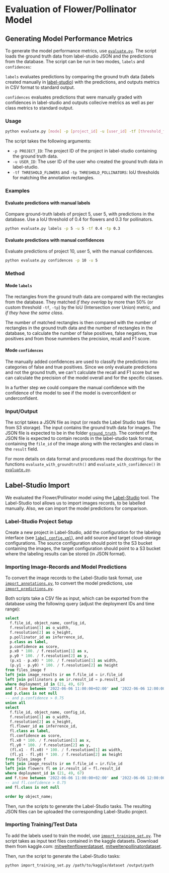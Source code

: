 # Evaluation of Flower/Pollinator Model

## Generating Model Performance Metrics

To generate the model performance metrics, use [`evaluate.py`](./evaluate.py).
The script loads the ground truth data from label-studio JSON and the
predictions from the database. The script can be run in two modes, `labels` and
`confidences`:

`labels` evaluates predictions by comparing the ground truth data (labels
created manually in [label-studio](#label-studio-import)) with the predictions,
and outputs metrics in CSV format to standard output.

`confidences` evaluates predictions that were manually graded with confidences
in label-studio and outputs collecive metrics as well as per class metrics to
standard output.

### Usage

```bash
python evaluate.py [mode] -p [project_id] -u [user_id] -tf [threshold_flowers] -tp [threshold_pollinators]
```

The script takes the following arguments:

- `-p PROJECT_ID`: The project ID of the project in label-studio containing the
  ground truth data.
- `-u USER_ID`: The user ID of the user who created the ground truth data in
  label-studio.
- `-tf THRESHOLD_FLOWERS` and `-tp THRESHOLD_POLLINATORS`: IoU thresholds for
  matching the annotation rectangles.

### Examples

#### Evaluate predictions with manual labels

Compare ground-truth labels of project 5, user 5, with predictions in the
database. Use a IoU threshold of 0.4 for flowers and 0.3 for pollinators.

```bash
python evaluate.py labels -p 5 -u 5 -tf 0.4 -tp 0.3
```

#### Evaluate predictions with manual confidences

Evaluate predictions of project 10, user 5, with the manual confidences.

```bash
python evaluate.py confidences -p 10 -u 5
```

### Method

#### Mode `labels`

The rectangles from the ground truth data are compared with the rectangles from
the database. They matched _if they overlap_ by more than 50% (or custom
threshold `-tf`, `-tp`) by the IoU (Intersection over Union) metric, and _if
they have the same class_.

The number of matched rectangles is then compared with the number of rectangles
in the ground truth data and the number of rectangles in the database, to
calculate the number of false positives, false negatives, true positives and
from those nummbers the precision, recall and F1 score.

#### Mode `confidences`

The manually added confidences are used to classify the predictions into
categories of false and true positives. Since we only evaluate predictions and
not the ground truth, we can't calculate the recall and F1 score but we can
calculate the precision of the model overall and for the specific classes.

In a further step we could compare the manual confidence with the confidence of
the model to see if the model is overconfident or underconfident.

### Input/Output

The script takes a JSON file as input (or reads the Label Studio task files from
S3 storage). The input contains the ground truth data for images. The JSON file
is expected to be in the folder [`ground_truth`](./ground_truth). The content of
the JSON file is expected to contain records in the label-studio task format,
containing the `file_id` of the image along with the rectangles and class in the
`result` field.

For more details on data format and procedures read the docstrings for the
functions `evaluate_with_groundtruth()` and `evaluate_with_confidence()` in
[`evaluate.py`](./evaluate.py).

## Label-Studio Import

We evaluated the Flower/Pollinator model using the
[Label-Studio](https://labelstud.io/) tool. The Label-Studio tool allows us to
import images records, to be labelled manually. Also, we can import the model
predictions for comparison.

### Label-Studio Project Setup

Create a new project in Label-Studio, add the configuration for the labeling
interface (see [`label_config.xml`](./label-studio/label_config.xml)), and add
source and target cloud-storage configurations. The source configuration should
point to the S3 bucket containing the images, the target configuration should
point to a S3 bucket where the labeling results can be stored (in JSON format).

### Importing Image-Records and Model Predictions

To convert the image records to the Label-Studio task format, use
[`import_annotations.py`](label-studio/import_annotations.py), to convert the
model predictions, use
[`import_predictions.py`](label-studio/import_predictions.py).

Both scripts take a CSV file as input, which can be exported from the database
using the following query (adjust the deployment IDs and time range):

```sql
select
  f.file_id, object_name, config_id,
  f.resolution[1] as o_width,
  f.resolution[2] as o_height,
  p.pollinator_id as inferrence_id,
  p.class as label,
  p.confidence as score,
  p.x0 * 100. / f.resolution[1] as x,
  p.y0 * 100. / f.resolution[2] as y,
  (p.x1 - p.x0) * 100. / f.resolution[1] as width,
  (p.y1 - p.y0) * 100. / f.resolution[2] as height
from files_image f
left join image_results ir on f.file_id = ir.file_id
left join pollinators p on ir.result_id = p.result_id
where deployment_id in (21, 49, 67)
and f.time between '2022-06-06 11:00:00+02:00' and '2022-06-06 12:00:00+02:00'
and p.class is not null
-- and p.confidence > 0.75
union all
select
  f.file_id, object_name, config_id,
  f.resolution[1] as o_width,
  f.resolution[2] as o_height,
  fl.flower_id as inferrence_id,
  fl.class as label,
  fl.confidence as score,
  fl.x0 * 100. / f.resolution[1] as x,
  fl.y0 * 100. / f.resolution[2] as y,
  (fl.x1 - fl.x0) * 100. / f.resolution[1] as width,
  (fl.y1 - fl.y0) * 100. / f.resolution[2] as height
from files_image f
left join image_results ir on f.file_id = ir.file_id
left join flowers fl on ir.result_id = fl.result_id
where deployment_id in (21, 49, 67)
and f.time between '2022-06-06 11:00:00+02:00' and '2022-06-06 12:00:00+02:00'
-- and fl.confidence > 0.75
and fl.class is not null

order by object_name;
```

Then, run the scripts to generate the Label-Studio tasks. The resulting JSON
files can be uploaded the corresponding Label-Studio project.

### Importing Training/Test Data

To add the labels used to train the model, use
[`import_training_set.py`](./label-studio/import_training_set.py). The script
takes as input text files contained in the kaggle datasets. Download them from
kaggle.com:
[mitweltenflowerdataset](https://www.kaggle.com/datasets/wullti/mitweltenflowerdataset),
[mitweltenpollinatordataset](https://www.kaggle.com/datasets/wullti/mitweltenpollinatordataset).

Then, run the script to generate the Label-Studio tasks:

```bash
python import_training_set.py /path/to/kaggle/dataset /output/path
```

